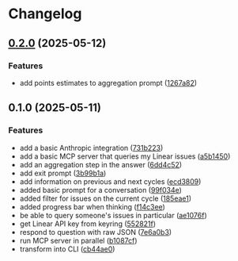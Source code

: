 # Changelog

## [0.2.0](https://github.com/samdouble/clea-project-manager-assistant/compare/v0.1.0...v0.2.0) (2025-05-12)


### Features

* add points estimates to aggregation prompt ([1267a82](https://github.com/samdouble/clea-project-manager-assistant/commit/1267a822d5f75519fa2841fe37c7568fc32f5ff3))

## 0.1.0 (2025-05-11)


### Features

* add a basic Anthropic integration ([731b223](https://github.com/samdouble/clea-project-manager-assistant/commit/731b22388fb2d752e5593a068d50036ef69764d2))
* add a basic MCP server that queries my Linear issues ([a5b1450](https://github.com/samdouble/clea-project-manager-assistant/commit/a5b1450a4829f8d4a74e126324192351913dbc30))
* add an aggregation step in the answer ([6dd4c52](https://github.com/samdouble/clea-project-manager-assistant/commit/6dd4c52f680c85f29ade2a7e87d75bd23a8605a6))
* add exit prompt ([3b99b1a](https://github.com/samdouble/clea-project-manager-assistant/commit/3b99b1a6a1115988b6c4678430930105254f40c6))
* add information on previous and next cycles ([ecd3809](https://github.com/samdouble/clea-project-manager-assistant/commit/ecd380995229e6d209efac9081f68881cde2c143))
* added basic prompt for a conversation ([99f034e](https://github.com/samdouble/clea-project-manager-assistant/commit/99f034ef963c634fc04b5ca588b4b98ce143a025))
* added filter for issues on the current cycle ([185eae1](https://github.com/samdouble/clea-project-manager-assistant/commit/185eae1cc08e639ccb4b0ae3ce7dbace07c9d54d))
* added progress bar when thinking ([f14c3ee](https://github.com/samdouble/clea-project-manager-assistant/commit/f14c3ee49cf62654c05f13f251c046c50401d49b))
* be able to query someone's issues in particular ([ae1076f](https://github.com/samdouble/clea-project-manager-assistant/commit/ae1076f1e985cb215187c31a7e91563b86c19c34))
* get Linear API key from keyring ([552821f](https://github.com/samdouble/clea-project-manager-assistant/commit/552821f9470ccefaf388cdb1054ed675cd349cbb))
* respond to question with raw JSON ([7e6a0b3](https://github.com/samdouble/clea-project-manager-assistant/commit/7e6a0b39955cb11d0293dcdfe65b2b35952d4c7b))
* run MCP server in parallel ([b1087cf](https://github.com/samdouble/clea-project-manager-assistant/commit/b1087cf89fe6d9333d4a8f5b01f1c66c8b084b11))
* transform into CLI ([cb44ae0](https://github.com/samdouble/clea-project-manager-assistant/commit/cb44ae04cf9d9f8655c371755a1f9cb92b6b5e85))

